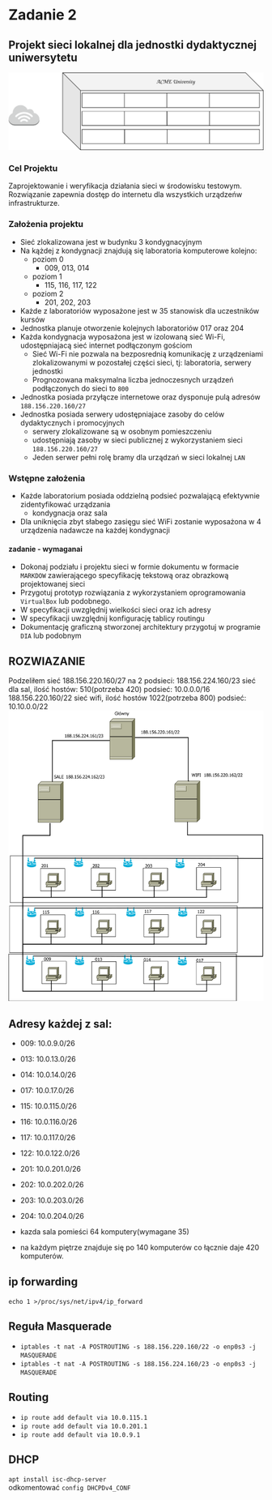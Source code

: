 # Zadanie 2

## Projekt sieci lokalnej dla jednostki dydaktycznej uniwersytetu

![budynek](budynek.svg)

### Cel Projektu
  Zaprojektowanie i weryfikacja działania sieci w środowisku testowym. 
  Rozwiązanie zapewnia dostęp do internetu dla wszystkich urządzeńw infrastrukturze.
  
### Założenia projektu

* Sieć zlokalizowana jest w budynku 3 kondygnacyjnym
* Na kążdej z kondygnacji znajdują się laboratoria komputerowe kolejno:
  * poziom 0 
    * 009, 013, 014
  * poziom 1
    * 115, 116, 117, 122
  * poziom 2
    * 201, 202, 203 
* Każde z laboratoriów wyposażone jest w 35 stanowisk dla uczestników kursów
* Jednostka planuje otworzenie kolejnych laboratoriów 017 oraz 204
* Każda kondygnacja wyposażona jest w izolowaną sieć Wi-Fi, udostępniajacą sieć internet podłączonym gościom
  * Sieć Wi-Fi nie pozwala na bezposrednią komunikację z urządzeniami zlokalizowanymi w pozostałej części sieci,
    tj: laboratoria, serwery jednostki
  * Prognozowana maksymalna liczba jednoczesnych urządzeń podłączonych do sieci to ``800``
* Jednostka posiada przyłącze internetowe oraz dysponuje pulą adresów ``188.156.220.160/27``
* Jednostka posiada serwery udostępniajace zasoby do celów dydaktycznych i promocyjnych
  * serwery zlokalizowane są w osobnym pomieszczeniu
  * udostępniają zasoby w sieci publicznej z wykorzystaniem sieci ``188.156.220.160/27``
  * Jeden serwer pełni rolę bramy dla urządzań w sieci lokalnej ``LAN``

### Wstępne założenia

* Każde laboratorium posiada oddzielną podsieć pozwalającą efektywnie zidentyfikować urządzania
  * kondygnacja oraz sala
* Dla uniknięcia zbyt słabego zasięgu sieć WiFi zostanie wyposażona w 4 urządzenia nadawcze na każdej kondygnacji
 

#### zadanie - wymaganai

* Dokonaj podziału i projektu sieci w formie dokumentu w formacie ``MARKDOW`` zawierającego specyfikację tekstową oraz obrazkową
  projektowanej sieci
* Przygotuj prototyp rozwiązania z wykorzystaniem oprogramowania ``VirtualBox`` lub podobnego.
* W specyfikacji uwzględnij wielkości sieci oraz ich adresy
* W specyfikacji uwzględnij konfigurację tablicy routingu
* Dokumentację graficzną stworzonej architektury przygotuj w programie ``DIA`` lub podobnym


ROZWIAZANIE
--- 
Podzeliłem sieć 188.156.220.160/27 na 2 podsieci:
188.156.224.160/23  sieć dla sal, ilość hostów: 510(potrzeba 420)
podsieć: 10.0.0.0/16
188.156.220.160/22 sieć wifi, ilość hostów 1022(potrzeba 800)
		podsieć: 10.10.0.0/22
![diagram](koncept2.svg)


Adresy każdej z sal:
---
* 009: 10.0.9.0/26
* 013: 10.0.13.0/26
* 014: 10.0.14.0/26
* 017: 10.0.17.0/26
* 115: 10.0.115.0/26
* 116: 10.0.116.0/26
* 117: 10.0.117.0/26
* 122: 10.0.122.0/26
* 201: 10.0.201.0/26
* 202: 10.0.202.0/26
* 203: 10.0.203.0/26
* 204: 10.0.204.0/26
* kazda sala pomieści 64 komputery(wymagane 35)

* na każdym piętrze znajduje się po 140 komputerów co łącznie daje 420 komputerów.

 ip forwarding
----
 ``echo 1 >/proc/sys/net/ipv4/ip_forward``
 
 Reguła Masquerade
 ---
 * ``iptables -t nat -A POSTROUTING -s 188.156.220.160/22 -o enp0s3 -j MASQUERADE``
 * ``iptables -t nat -A POSTROUTING -s 188.156.224.160/23 -o enp0s3 -j MASQUERADE``
 
Routing
---
* ``ip route add default via 10.0.115.1``  
* ``ip route add default via 10.0.201.1``
* ``ip route add default via 10.0.9.1``

DHCP
---
``apt install isc-dhcp-server``  
odkomentować ``config DHCPDv4_CONF`` 

